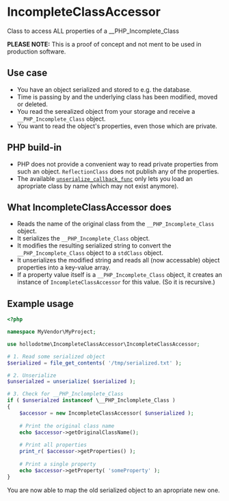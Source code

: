 # IncompleteClassAccessor

Class to access ALL properties of a __PHP_Incomplete_Class

**PLEASE NOTE:** This is a proof of concept and not ment to be used in production software.

## Use case

* You have an object serialized and stored to e.g. the database.
* Time is passing by and the underlying class has been modified, moved or deleted.
* You read the serealized object from your storage and receive a `__PHP_Incomplete_Class` object.
* You want to read the object's properties, even those which are private.

## PHP build-in

* PHP does not provide a convenient way to read private properties from such an object. `ReflectionClass` does not publish any of the properties.
* The available [`unserialize_callback_func`](http://php.net/manual/de/var.configuration.php#unserialize-callback-func)
only lets you load an apropriate class by name (which may not exist anymore).

## What IncompleteClassAccessor does

* Reads the name of the original class from the `__PHP_Incomplete_Class` object. 
* It serializes the `__PHP_Incomplete_Class` object.
* It modifies the resulting serialized string to convert the `__PHP_Incomplete_Class` object to a `stdClass` object.
* It unserializes the modified string and reads all (now accessable) object properties into a key-value array.
* If a property value itself is a `__PHP_Incomplete_Class` object, it creates an instance of `IncompleteClassAccessor` for this value. (So it is recursive.)

## Example usage

```php
<?php

namespace MyVendor\MyProject;

use hollodotme\IncompleteClassAccessor\IncompleteClassAccessor;

# 1. Read some serialized object
$serialized = file_get_contents( '/tmp/serialized.txt' );

# 2. Unserialize
$unserialzed = unserialize( $serialized );

# 3. Check for __PHP_Inclomplete_Class
if ( $unserialzed instanceof \__PHP_Inclomplete_Class )
{
    $accessor = new IncompleteClassAccessor( $unserialized );
 
    # Print the original class name
    echo $accessor->getOriginalClassName();
    
    # Print all properties
    print_r( $accessor->getProperties() );
    
    # Print a single property
    echo $accessor->getProperty( 'someProperty' );
}
```

You are now able to map the old serialized object to an apropriate new one.